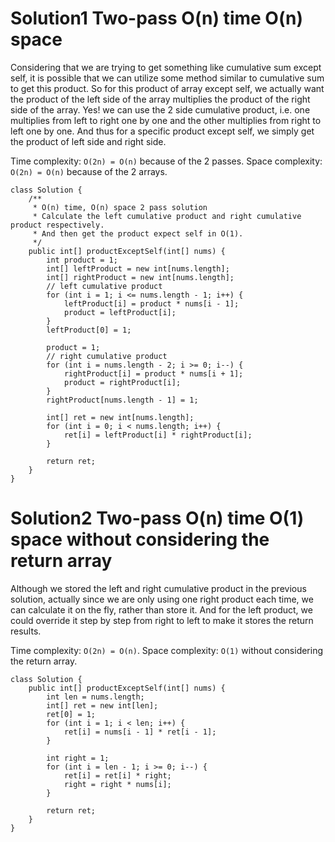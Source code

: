 # Solution1 Two-pass O(n) time O(n) space

Considering that we are trying to get something like cumulative sum except self, it is possible that we can utilize some method similar to cumulative sum to get this product. So for this product of array except self, we actually want the product of the left side of the array multiplies the product of the right side of the array. Yes! we can use the 2 side cumulative product, i.e. one multiplies from left to right one by one and the other multiplies from right to left one by one. And thus for a specific product except self, we simply get the product of left side and right side. 

Time complexity: `O(2n) = O(n)` because of the 2 passes. 
Space complexity: `O(2n) = O(n)` because of the 2 arrays.

```
class Solution {
    /**
     * O(n) time, O(n) space 2 pass solution
     * Calculate the left cumulative product and right cumulative product respectively.
     * And then get the product expect self in O(1).
     */
    public int[] productExceptSelf(int[] nums) {
        int product = 1;
        int[] leftProduct = new int[nums.length];
        int[] rightProduct = new int[nums.length];
        // left cumulative product
        for (int i = 1; i <= nums.length - 1; i++) {
            leftProduct[i] = product * nums[i - 1];
            product = leftProduct[i];
        }
        leftProduct[0] = 1;
        
        product = 1;
        // right cumulative product
        for (int i = nums.length - 2; i >= 0; i--) {
            rightProduct[i] = product * nums[i + 1];
            product = rightProduct[i];
        }
        rightProduct[nums.length - 1] = 1;
        
        int[] ret = new int[nums.length];
        for (int i = 0; i < nums.length; i++) {
            ret[i] = leftProduct[i] * rightProduct[i];
        }
        
        return ret;
    }
}
```

# Solution2 Two-pass O(n) time O(1) space without considering the return array

Although we stored the left and right cumulative product in the previous solution, actually since we are only using one right product each time, we can calculate it on the fly, rather than store it. And for the left product, we could override it step by step from right to left to make it stores the return results. 

Time complexity: `O(2n) = O(n)`.
Space complexity: `O(1)` without considering the return array. 

```
class Solution {
    public int[] productExceptSelf(int[] nums) {
        int len = nums.length;
        int[] ret = new int[len];
        ret[0] = 1;
        for (int i = 1; i < len; i++) {
            ret[i] = nums[i - 1] * ret[i - 1];
        }
        
        int right = 1;
        for (int i = len - 1; i >= 0; i--) {
            ret[i] = ret[i] * right;
            right = right * nums[i];
        }
        
        return ret;
    }
}
```
